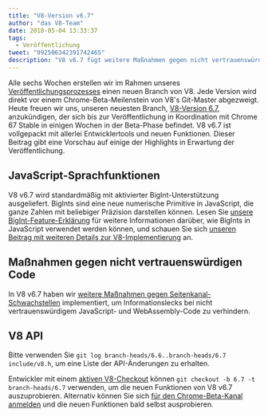 ```yaml
---
title: "V8-Version v6.7"
author: "das V8-Team"
date: 2018-05-04 13:33:37
tags:
  - Veröffentlichung
tweet: "992506342391742465"
description: "V8 v6.7 fügt weitere Maßnahmen gegen nicht vertrauenswürdigen Code hinzu und bietet BigInt-Unterstützung."
---
```

Alle sechs Wochen erstellen wir im Rahmen unseres [Veröffentlichungsprozesses](/docs/release-process) einen neuen Branch von V8. Jede Version wird direkt vor einem Chrome-Beta-Meilenstein von V8's Git-Master abgezweigt. Heute freuen wir uns, unseren neuesten Branch, [V8-Version 6.7](https://chromium.googlesource.com/v8/v8.git/+log/branch-heads/6.7), anzukündigen, der sich bis zur Veröffentlichung in Koordination mit Chrome 67 Stable in einigen Wochen in der Beta-Phase befindet. V8 v6.7 ist vollgepackt mit allerlei Entwicklertools und neuen Funktionen. Dieser Beitrag gibt eine Vorschau auf einige der Highlights in Erwartung der Veröffentlichung.

<!--truncate-->
## JavaScript-Sprachfunktionen

V8 v6.7 wird standardmäßig mit aktivierter BigInt-Unterstützung ausgeliefert. BigInts sind eine neue numerische Primitive in JavaScript, die ganze Zahlen mit beliebiger Präzision darstellen können. Lesen Sie [unsere BigInt-Feature-Erklärung](/features/bigint) für weitere Informationen darüber, wie BigInts in JavaScript verwendet werden können, und schauen Sie sich [unseren Beitrag mit weiteren Details zur V8-Implementierung](/blog/bigint) an.

## Maßnahmen gegen nicht vertrauenswürdigen Code

In V8 v6.7 haben wir [weitere Maßnahmen gegen Seitenkanal-Schwachstellen](/docs/untrusted-code-mitigations) implementiert, um Informationslecks bei nicht vertrauenswürdigem JavaScript- und WebAssembly-Code zu verhindern.

## V8 API

Bitte verwenden Sie `git log branch-heads/6.6..branch-heads/6.7 include/v8.h`, um eine Liste der API-Änderungen zu erhalten.

Entwickler mit einem [aktiven V8-Checkout](/docs/source-code#using-git) können `git checkout -b 6.7 -t branch-heads/6.7` verwenden, um die neuen Funktionen von V8 v6.7 auszuprobieren. Alternativ können Sie sich [für den Chrome-Beta-Kanal anmelden](https://www.google.com/chrome/browser/beta.html) und die neuen Funktionen bald selbst ausprobieren.
